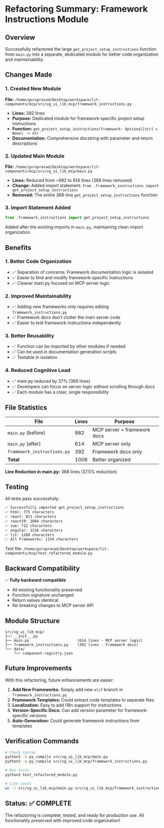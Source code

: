 # Refactoring Summary: Framework Instructions Module

## Overview
Successfully refactored the large `get_project_setup_instructions` function from `main.py` into a separate, dedicated module for better code organization and maintainability.

## Changes Made

### 1. Created New Module
**File:** `/home/guruprasad/Desktop/workspace/lit-components/mcp/src/vg_ui_lib_mcp/framework_instructions.py`

- **Lines:** 392 lines
- **Purpose:** Dedicated module for framework-specific project setup instructions
- **Function:** `get_project_setup_instructions(framework: Optional[str] = None) -> str`
- **Documentation:** Comprehensive docstring with parameter and return descriptions

### 2. Updated Main Module
**File:** `/home/guruprasad/Desktop/workspace/lit-components/mcp/src/vg_ui_lib_mcp/main.py`

- **Lines:** Reduced from ~982 to 614 lines (368 lines removed)
- **Change:** Added import statement: `from .framework_instructions import get_project_setup_instructions`
- **Removed:** The entire 368-line `get_project_setup_instructions` function

### 3. Import Statement Added
```python
from .framework_instructions import get_project_setup_instructions
```

Added after the existing imports in `main.py`, maintaining clean import organization.

## Benefits

### 1. **Better Code Organization**
- ✅ Separation of concerns: Framework documentation logic is isolated
- ✅ Easier to find and modify framework-specific instructions
- ✅ Cleaner main.py focused on MCP server logic

### 2. **Improved Maintainability**
- ✅ Adding new frameworks only requires editing `framework_instructions.py`
- ✅ Framework docs don't clutter the main server code
- ✅ Easier to test framework instructions independently

### 3. **Better Reusability**
- ✅ Function can be imported by other modules if needed
- ✅ Can be used in documentation generation scripts
- ✅ Testable in isolation

### 4. **Reduced Cognitive Load**
- ✅ main.py reduced by 37% (368 lines)
- ✅ Developers can focus on server logic without scrolling through docs
- ✅ Each module has a clear, single responsibility

## File Statistics

| File | Lines | Purpose |
|------|-------|---------|
| `main.py` (before) | 982 | MCP server + framework docs |
| `main.py` (after) | 614 | MCP server only |
| `framework_instructions.py` | 392 | Framework docs only |
| **Total** | 1006 | Better organized |

**Line Reduction in main.py:** 368 lines (37.5% reduction)

## Testing

All tests pass successfully:

```bash
✅ Successfully imported get_project_setup_instructions
✅ html: 775 characters
✅ react: 821 characters
✅ react19: 1084 characters
✅ vue: 712 characters
✅ angular: 1216 characters
✅ lit: 1268 characters
✅ All Frameworks: 1134 characters
```

Test file: `/home/guruprasad/Desktop/workspace/lit-components/mcp/test_refactored_module.py`

## Backward Compatibility

✅ **Fully backward compatible**
- All existing functionality preserved
- Function signature unchanged
- Return values identical
- No breaking changes to MCP server API

## Module Structure

```
src/vg_ui_lib_mcp/
├── __init__.py
├── main.py                      (614 lines - MCP server logic)
├── framework_instructions.py    (392 lines - Framework docs)
└── data/
    └── component-registry.json
```

## Future Improvements

With this refactoring, future enhancements are easier:

1. **Add New Frameworks:** Simply add new `elif` branch in `framework_instructions.py`
2. **Framework Templates:** Could extract code templates to separate files
3. **Localization:** Easy to add i18n support for instructions
4. **Version-Specific Docs:** Can add version parameter for framework-specific versions
5. **Auto-Generation:** Could generate framework instructions from templates

## Verification Commands

```bash
# Check syntax
python3 -m py_compile src/vg_ui_lib_mcp/main.py
python3 -m py_compile src/vg_ui_lib_mcp/framework_instructions.py

# Run tests
python3 test_refactored_module.py

# Line count
wc -l src/vg_ui_lib_mcp/main.py src/vg_ui_lib_mcp/framework_instructions.py
```

## Status: ✅ COMPLETE

The refactoring is complete, tested, and ready for production use. All functionality preserved with improved code organization!
